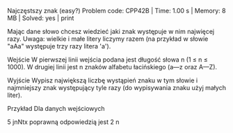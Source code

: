 Najczęstszy znak (easy?)
Problem code: CPP42B | Time: 1.00 s | Memory: 8 MB | Solved: yes | print

Mając dane słowo chcesz wiedzieć jaki znak występuje w nim najwięcej razy. Uwaga: wielkie i małe litery liczymy razem (na przykład w słowie "aAa" występuje trzy razy litera 'a').

Wejście
W pierwszej linii wejścia podana jest długość słowa n (1 ≤ n ≤ 1000). W drugiej linii jest n znaków alfabetu łacińskiego (a—z oraz A—Z).

Wyjście
Wypisz największą liczbę wystąpień znaku w tym słowie i najmniejszy znak występujący tyle razy (do wypisywania znaku użyj małych liter).

Przykład
Dla danych wejściowych

5
jnNtx
poprawną odpowiedzią jest
2 n